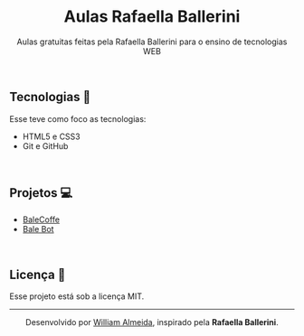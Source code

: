 #
<h1 align="center">Aulas Rafaella Ballerini</h1>

<p align="center">
 Aulas gratuitas feitas pela Rafaella Ballerini para o ensino de tecnologias WEB<br/>
</p>

<br>

## Tecnologias 🤖
Esse teve como foco as tecnologias:
- HTML5 e CSS3
- Git e GitHub

<br>

## Projetos 💻
- <a href="https://willalmeid.github.io/aulas-rafaella-ballerini/dashboard/">BaleCoffe</a>
- <a href="https://willalmeid.github.io/aulas-rafaella-ballerini/landing-page/">Bale Bot</a>

<br>

## Licença 📃
Esse projeto está sob a licença MIT.

---

<p align="center">Desenvolvido por <a href="https://www.linkedin.com/in/william-almeida-74ab22302/">William Almeida</a>, inspirado pela <strong>Rafaella Ballerini</strong>.</p>